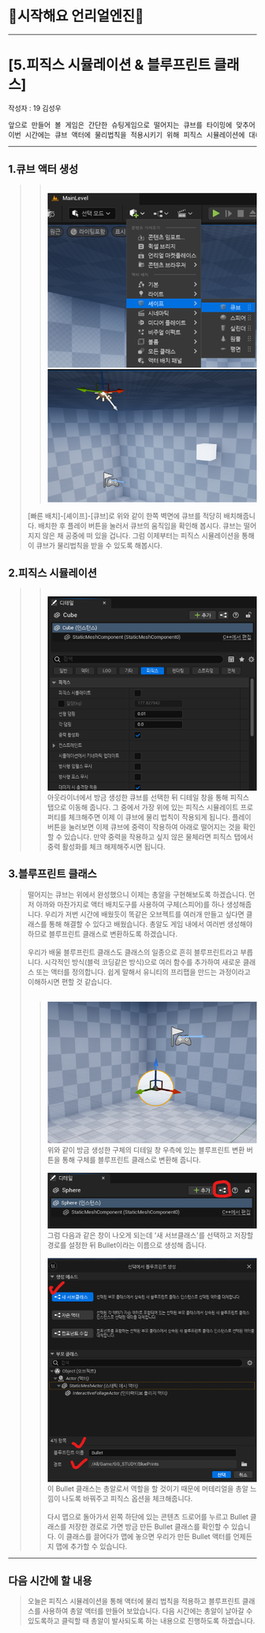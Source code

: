 # :raccoon:시작해요 언리얼엔진🌳


---

# [5.피직스 시뮬레이션 & 블루프린트 클래스]
작성자 : 19 김성우

<pre>
앞으로 만들어 볼 게임은 간단한 슈팅게임으로 떨어지는 큐브를 타이밍에 맞추어 쏴서 창문 밖으로 밀어내는 게임입니다.
이번 시간에는 큐브 액터에 물리법칙을 적용시키기 위해 피직스 시뮬레이션에 대해 알아보고 총알을 블루프린트 클래스로 만들어 보겠습니다.
</pre>

---
  
## 1.큐브 액터 생성
>> <br>![image](./Pic/p1.png)
>> <br>![image](./Pic/p2.png)
>
> [빠른 배치]-[셰이프]-[큐브]로 위와 같이 한쪽 벽면에 큐브를 적당히 배치해줍니다.
> 배치한 후 플레이 버튼을 눌러서 큐브의 움직임을 확인해 봅시다.
> 큐브는 떨어지지 않은 채 공중에 떠 있을 겁니다. 그럼 이제부터는 피직스 시뮬레이션을 통해 이 큐브가 물리법칙을 받을 수 있도록 해봅시다.

## 2.피직스 시뮬레이션
>> <br>![image](./Pic/p3.png)
> <br>아웃라이너에서 방금 생성한 큐브를 선택한 뒤 디테일 창을 통해 피직스 탭으로 이동해 줍니다.
> 그 중에서 가장 위에 있는 피직스 시뮬레이트 프로퍼티를 체크해주면 이제 이 큐브에 물리 법칙이 작용되게 됩니다.
> 플레이 버튼을 눌러보면 이제 큐브에 중력이 작용하여 아래로 떨어지는 것을 확인할 수 있습니다.
> 만약 중력을 작용하고 싶지 않은 물체라면 피직스 탭에서 중력 활성화를 체크 해제해주시면 됩니다.

## 3.블루프린트 클래스
> 떨어지는 큐브는 위에서 완성했으니 이제는 총알을 구현해보도록 하겠습니다.
> 먼저 아까와 마찬가지로 액터 배치도구를 사용하여 구체(스피어)를 하나 생성해줍니다.
> 우리가 저번 시간에 배웠듯이 똑같은 오브젝트를 여러개 만들고 싶다면 클래스를 통해 해결할 수 있다고 배웠습니다. 총알도 게임 내에서 여러번 생성해야 하므로 블루프린트 클래스로 변환하도록 하겠습니다.
> <br><br> 우리가 배울 블루프린트 클래스도 클래스의 일종으로 흔히 블루프린트라고 부릅니다. 시각적인 방식(블럭 코딩같은 방식)으로 여러 함수를 추가하여 새로운 클래스 또는 액터를 정의합니다.
> 쉽게 말해서 유니티의 프리팹을 만드는 과정이라고 이해하시면 편할 것 같습니다.
> <br><br>
>> ![image](./Pic/p4.png)
> <br> 위와 같이 방금 생성한 구체의 디테일 창 우측에 있는 블루프린트 변환 버튼을 통해 구체를 블루프린트 클래스로 변환해 줍니다.
>> <br><br> ![image](./Pic/p5.png)
> <br> 그럼 다음과 같은 창이 나오게 되는데 '새 서브클래스'를 선택하고 저장할 경로를 설정한 뒤 Bullet이라는 이름으로 생성해 줍니다.
>> <br><br> ![image](./Pic/p6.png)
> <br> 이 Bullet 클래스는 총알로서 역할을 할 것이기 때문에 머테리얼을 총알 느낌이 나도록 바꿔주고 피직스 옵션을 체크해줍니다.
> <br><br> 다시 맵으로 돌아가서 왼쪽 하단에 있는 콘텐츠 드로어를 누르고 Bullet 클래스를 저장한 경로로 가면 방금 만든 Bullet 클래스를 확인할 수 있습니다.
> 이 클래스를 끌어다가 맵에 놓으면 우리가 만든 Bullet 액터를 언제든지 맵에 추가할 수 있습니다.



---
## 다음 시간에 할 내용
> 오늘은 피직스 시뮬레이션을 통해 액터에 물리 법칙을 적용하고 블루프린트 클래스를 사용하여 총알 액터를 만들어 보았습니다.
> 다음 시간에는 총알이 날아갈 수 있도록하고 클릭할 때 총알이 발사되도록 하는 내용으로 진행하도록 하겠습니다.

